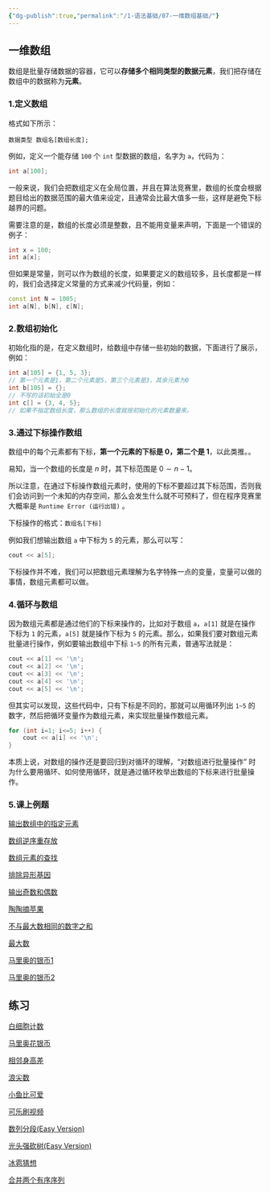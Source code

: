 ```yaml
---
{"dg-publish":true,"permalink":"/1-语法基础/07-一维数组基础/"}
---
```


## 一维数组

数组是批量存储数据的容器，它可以**存储多个相同类型的数据元素**，我们把存储在数组中的数据称为**元素**。

### 1.定义数组

格式如下所示：

`数据类型 数组名[数组长度];`

例如，定义一个能存储 `100` 个 `int` 型数据的数组，名字为 `a`，代码为：

```cpp
int a[100];
```

一般来说，我们会把数组定义在全局位置，并且在算法竞赛里，数组的长度会根据题目给出的数据范围的最大值来设定，且通常会比最大值多一些，这样是避免下标越界的问题。

需要注意的是，数组的长度必须是整数，且不能用变量来声明，下面是一个错误的例子：

```cpp
int x = 100;
int a[x];
```

但如果是常量，则可以作为数组的长度，如果要定义的数组较多，且长度都是一样的，我们会选择定义常量的方式来减少代码量，例如：

```cpp
const int N = 1005;
int a[N], b[N], c[N];
```

### 2.数组初始化

初始化指的是，在定义数组时，给数组中存储一些初始的数据，下面进行了展示，例如：

```cpp
int a[105] = {1, 5, 3};
// 第一个元素是1，第二个元素是5，第三个元素是3，其余元素为0
int b[105] = {};
// 不写的话初始全是0
int c[] = {3, 4, 5};
// 如果不指定数组长度，那么数组的长度就按初始化的元素数量来。
```

### 3.通过下标操作数组

数组中的每个元素都有下标，**第一个元素的下标是 0，第二个是 1**，以此类推。。

易知，当一个数组的长度是 $n$ 时，其下标范围是 $0 \sim n-1$。

所以注意，在通过下标操作数组元素时，使用的下标不要超过其下标范围，否则我们会访问到一个未知的内存空间，那么会发生什么就不可预料了，但在程序竞赛里大概率是 `Runtime Error (运行出错)` 。

下标操作的格式：`数组名[下标]`

例如我们想输出数组 `a` 中下标为 `5` 的元素，那么可以写：

```cpp
cout << a[5];
```

下标操作并不难，我们可以把数组元素理解为名字特殊一点的变量，变量可以做的事情，数组元素都可以做。

### 4.循环与数组

因为数组元素都是通过他们的下标来操作的，比如对于数组 `a`，`a[1]` 就是在操作下标为 `1` 的元素，`a[5]` 就是操作下标为 `5` 的元素。那么，如果我们要对数组元素批量进行操作，例如要输出数组中下标 `1~5` 的所有元素，普通写法就是：

```cpp
cout << a[1] << '\n';
cout << a[2] << '\n';
cout << a[3] << '\n';
cout << a[4] << '\n';
cout << a[5] << '\n';
```

但其实可以发现，这些代码中，只有下标是不同的，那就可以用循环列出 `1~5` 的数字，然后把循环变量作为数组元素，来实现批量操作数组元素。

```cpp
for (int i=1; i<=5; i++) {
	cout << a[i] << '\n';
}
```

本质上说，对数组的操作还是要回归到对循环的理解，“对数组进行批量操作” 时为什么要用循环、如何使用循环，就是通过循环枚举出数组的下标来进行批量操作。

### 5.课上例题

[输出数组中的指定元素](http://www.turing-code.com/d/xinyijie/p/P09T01)

[数组逆序重存放](http://www.turing-code.com/d/xinyijie/p/P09T02)

[数组元素的查找](http://www.turing-code.com/d/xinyijie/p/P09T03)

[排除异形基因](http://www.turing-code.com/d/xinyijie/p/P09T04)

[输出奇数和偶数](http://www.turing-code.com/d/xinyijie/p/P09T05)

[陶陶摘苹果](http://www.turing-code.com/d/xinyijie/p/P09T06)

[不与最大数相同的数字之和](http://www.turing-code.com/d/xinyijie/p/P09T07)

[最大数](http://www.turing-code.com/d/xinyijie/p/P09T08)

[马里奥的银币1](http://www.turing-code.com/d/xinyijie/p/P09T09)

[马里奥的银币2](http://www.turing-code.com/d/xinyijie/p/P09T10)

## 练习

[白细胞计数](http://www.turing-code.com/d/xinyijie/p/P09T11)

[马里奥花银币](http://www.turing-code.com/d/xinyijie/p/P09T12)

[相邻身高差](http://www.turing-code.com/d/xinyijie/p/P09T13)

[浪尖数](http://www.turing-code.com/d/xinyijie/p/P09T14)

[小鱼比可爱](http://www.turing-code.com/d/xinyijie/p/P09T15)

[可乐刷视频](http://www.turing-code.com/d/xinyijie/p/P09T16)

[数列分段(Easy Version)](http://www.turing-code.com/d/xinyijie/p/P09T17)

[光头强砍树(Easy Version)](http://www.turing-code.com/d/xinyijie/p/P09T18)

[冰雹猜想](http://www.turing-code.com/d/xinyijie/p/P09T19)

[合并两个有序序列](http://www.turing-code.com/d/xinyijie/p/P09T20)
